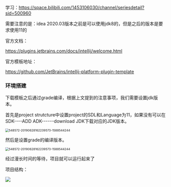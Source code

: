 学习：https://space.bilibili.com/1453106030/channel/seriesdetail?sid=500960



需要注意的是：idea 2020.03版本之前是可以使用jdk8的，但是之后的版本是要求使用11的



官方文档：

https://plugins.jetbrains.com/docs/intellij/welcome.html

官方模板地址：

https://github.com/JetBrains/intellij-platform-plugin-template



### 环境搭建

下载模板之后通过grade编译，根据上文提到的注意事项，我们需要设置jdk版本。

首先是project strutcture中设置project的SDL和Language为11，如果没有可以在SDK----ADD ADK------download JDK下载对应的JDK版本。

<img src="https://youcai922.github.io/99.src/ideaPlugIMG/projectSDKSettings.png" alt="548572-20190628162239573-1588544244" style="zoom: 67%;" />

然后是设置grade的编译版本。

<img src="https://youcai922.github.io/99.src/ideaPlugIMG/gradeSDKSettings.png" alt="548572-20190628162239573-1588544244" style="zoom:67%;" />

经过漫长时间的等待，项目就可以运行起来了



项目结构：

![](https://youcai922.github.io/99.src/ideaPlugIMG/projectStruts.jpg)

